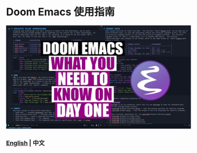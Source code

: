 # Doom Emacs 使用指南
[![MasterHead](imgs/doom_emacs.jpg)](https://github.com/theRunCom/TheGuidebookOfDoomEmacs)

### [English](README.md)  | 中文

